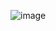 ![image](https://github.com/ipravinsingh/School-timetable/assets/115940781/186ec6dd-1f7b-4cc4-a653-18e4cf1c5964)
